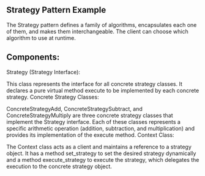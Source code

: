 ## Strategy Pattern Example

The Strategy pattern defines a family of algorithms, encapsulates each one of them, and makes them interchangeable. The client can choose which algorithm to use at runtime.

## Components:

Strategy (Strategy Interface):

This class represents the interface for all concrete strategy classes. It declares a pure virtual method execute to be implemented by each concrete strategy.
Concrete Strategy Classes:

ConcreteStrategyAdd, ConcreteStrategySubtract, and ConcreteStrategyMultiply are three concrete strategy classes that implement the Strategy interface. Each of these classes represents a specific arithmetic operation (addition, subtraction, and multiplication) and provides its implementation of the execute method.
Context Class:

The Context class acts as a client and maintains a reference to a strategy object. It has a method set_strategy to set the desired strategy dynamically and a method execute_strategy to execute the strategy, which delegates the execution to the concrete strategy object.